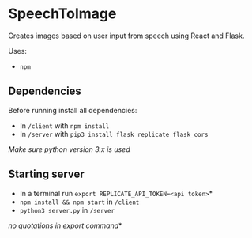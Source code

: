 # SpeechToImage

Creates images based on user input from speech using React and Flask.

Uses:

- `npm`

## Dependencies

Before running install all dependencies:

- In `/client` with `npm install`
- In `/server` with `pip3 install flask replicate flask_cors`

_Make sure python version 3.x is used_

## Starting server

- In a terminal run `export REPLICATE_API_TOKEN=<api token>`\*
- `npm install && npm start` in `/client`
- `python3 server.py` in `/server`

*no quotations in export command*\*
